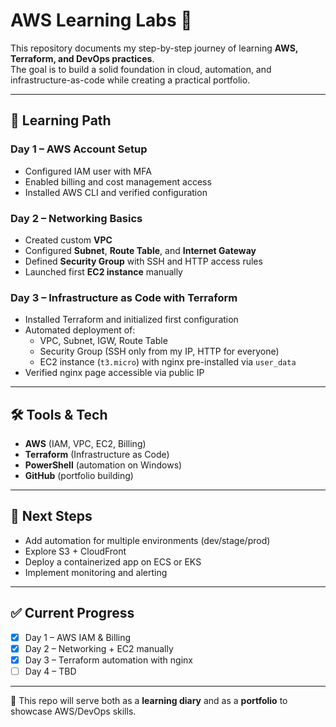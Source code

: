 # AWS Learning Labs 🚀

This repository documents my step-by-step journey of learning **AWS, Terraform, and DevOps practices**.  
The goal is to build a solid foundation in cloud, automation, and infrastructure-as-code while creating a practical portfolio.

---

## 📆 Learning Path

### Day 1 – AWS Account Setup
- Configured IAM user with MFA
- Enabled billing and cost management access
- Installed AWS CLI and verified configuration

### Day 2 – Networking Basics
- Created custom **VPC**
- Configured **Subnet**, **Route Table**, and **Internet Gateway**
- Defined **Security Group** with SSH and HTTP access rules
- Launched first **EC2 instance** manually

### Day 3 – Infrastructure as Code with Terraform
- Installed Terraform and initialized first configuration
- Automated deployment of:
  - VPC, Subnet, IGW, Route Table
  - Security Group (SSH only from my IP, HTTP for everyone)
  - EC2 instance (`t3.micro`) with nginx pre-installed via `user_data`
- Verified nginx page accessible via public IP

---

## 🛠️ Tools & Tech
- **AWS** (IAM, VPC, EC2, Billing)
- **Terraform** (Infrastructure as Code)
- **PowerShell** (automation on Windows)
- **GitHub** (portfolio building)

---

## 🔮 Next Steps
- Add automation for multiple environments (dev/stage/prod)
- Explore S3 + CloudFront
- Deploy a containerized app on ECS or EKS
- Implement monitoring and alerting

---

## ✅ Current Progress
- [x] Day 1 – AWS IAM & Billing  
- [x] Day 2 – Networking + EC2 manually  
- [x] Day 3 – Terraform automation with nginx  
- [ ] Day 4 – TBD  

---

📌 This repo will serve both as a **learning diary** and as a **portfolio** to showcase AWS/DevOps skills.
